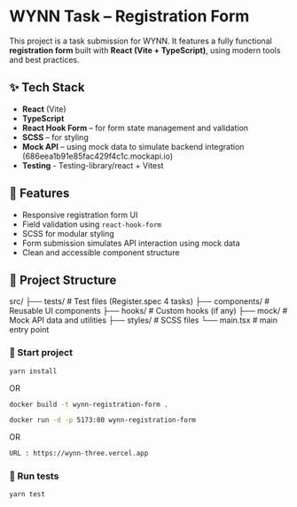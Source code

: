 # WYNN Task – Registration Form

This project is a task submission for WYNN. It features a fully functional **registration form** built with **React (Vite + TypeScript)**, using modern tools and best practices.

## ✨ Tech Stack

- **React** (Vite)
- **TypeScript**
- **React Hook Form** – for form state management and validation
- **SCSS** – for styling
- **Mock API** – using mock data to simulate backend integration (686eea1b91e85fac429f4c1c.mockapi.io)
- **Testing** - Testing-library/react + Vitest

## 📝 Features

- Responsive registration form UI
- Field validation using `react-hook-form`
- SCSS for modular styling
- Form submission simulates API interaction using mock data
- Clean and accessible component structure

## 📂 Project Structure

src/
├── tests/ # Test files (Register.spec 4 tasks)
├── components/ # Reusable UI components
├── hooks/ # Custom hooks (if any)
├── mock/ # Mock API data and utilities
├── styles/ # SCSS files
└── main.tsx # main entry point

### 🔧 Start project

```bash
yarn install
```

OR

```bash
docker build -t wynn-registration-form .

docker run -d -p 5173:80 wynn-registration-form
```

OR

```bash
URL : https://wynn-three.vercel.app
```

### 🔧 Run tests

```bash
yarn test
```
